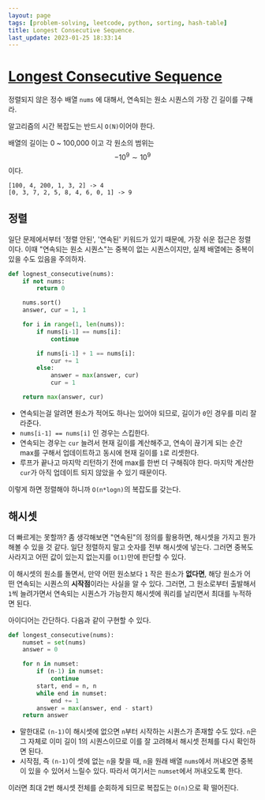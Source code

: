 ```yaml
---
layout: page
tags: [problem-solving, leetcode, python, sorting, hash-table]
title: Longest Consecutive Sequence.
last_update: 2023-01-25 18:33:14
---
```


# [Longest Consecutive Sequence](https://leetcode.com/problems/longest-consecutive-sequence/)
 정렬되지 않은 정수 배열 `nums` 에 대해서, 연속되는 원소 시퀀스의 가장
 긴 길이를 구해라.

 알고리즘의 시간 복잡도는 반드시 `O(N)`이어야 한다.

 배열의 길이는 0 ~ 100,000 이고 각 원소의 범위는 $$ -10^9 \sim
 10^9$$이다.

```
[100, 4, 200, 1, 3, 2] -> 4
[0, 3, 7, 2, 5, 8, 4, 6, 0, 1] -> 9
```

## 정렬
 일단 문제에서부터 '정렬 안된', '연속된' 키워드가 있기 때문에, 가장
 쉬운 접근은 정렬이다. 이때 "연속되는 원소 시퀀스"는 중복이 없는
 시퀀스이지만, 실제 배열에는 중복이 있을 수도 있음을 주의하자.

```python
def lognest_consecutive(nums):
    if not nums:
        return 0

    nums.sort()
    answer, cur = 1, 1

    for i in range(1, len(nums)):
        if nums[i-1] == nums[i]:
            continue

        if nums[i-1] + 1 == nums[i]:
            cur += 1
        else:
            answer = max(answer, cur)
            cur = 1

    return max(answer, cur)
```
 - 연속되는걸 알려면 원소가 적어도 하나는 있어야 되므로, 길이가 `0`인
   경우를 미리 잘라준다.
 - `nums[i-1] == nums[i]` 인 경우는 스킵한다.
 - 연속되는 경우는 `cur` 늘려서 현재 길이를 계산해주고, 연속이 끊기게
   되는 순간 max를 구해서 업데이트하고 동시에 현재 길이를 `1`로
   리셋한다.
 - 루프가 끝나고 마지막 리턴하기 전에 max를 한번 더 구해줘야
   한다. 마지막 계산한 `cur`가 아직 업데이트 되지 않았을 수 있기
   때문이다.

 이렇게 하면 정렬해야 하니까 `O(n*logn)`의 복잡도를 갖는다.

## 해시셋
 더 빠르게는 못할까? 좀 생각해보면 "연속된"의 정의를 활용하면,
 해시셋을 가지고 뭔가 해볼 수 있을 것 같다. 일단 정렬하지 말고 숫자를
 전부 해시셋에 넣는다. 그러면 중복도 사라지고 어떤 값이 있는지
 없는지를 `O(1)`만에 판단할 수 있다.

 이 해시셋의 원소를 돌면서, 만약 어떤 원소보다 `1` 작은 원소가
 **없다면**, 해당 원소가 어떤 연속되는 시퀀스의 **시작점**이라는
 사실을 알 수 있다. 그러면, 그 원소로부터 출발해서 `1`씩 늘려가면서
 연속되는 시퀀스가 가능한지 해시셋에 쿼리를 날리면서 최대를 누적하면
 된다.

 아이디어는 간단하다. 다음과 같이 구현할 수 있다.

```python
def longest_consecutive(nums):
    numset = set(nums)
    answer = 0

    for n in numset:
        if (n-1) in numset:
            continue
        start, end = n, n
        while end in numset:
            end += 1
        answer = max(answer, end - start)
    return answer
```
 - 말한대로 `(n-1)`이 해시셋에 없으면 `n`부터 시작하는 시퀀스가 존재할
   수도 있다. `n`은 그 자체로 이미 길이 1의 시퀀스이므로 이를 잘
   고려해서 해시셋 전체를 다시 확인하면 된다.
 - 시작점, 즉 `(n-1)`이 셋에 없는 `n`을 찾을 때, `n`을 원래 배열
   `nums`에서 꺼내오면 중복이 있을 수 있어서 느릴수 있다. 따라서
   여기서는 `numset`에서 꺼내오도록 한다.

 이러면 최대 2번 해시셋 전체를 순회하게 되므로 복잡도는 `O(n)`으로 확
 떨어진다.
